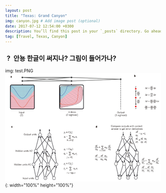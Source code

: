 ```yaml
---
layout: post
title: "Texas: Grand Canyon"
img: canyon.jpg # Add image post (optional)
date: 2017-07-12 12:54:00 +0300
description: You’ll find this post in your `_posts` directory. Go ahead and edit it and re-build the site to see your changes. # Add post description (optional)
tag: [Travel, Texas, Canyon]
---
```

  ?
  안뇽 한글이 써지나?
 그림이 들어가나?
 ---
 img: test.PNG
![image](/assets/img/test.PNG){: width="100%" height="100%"}
 
